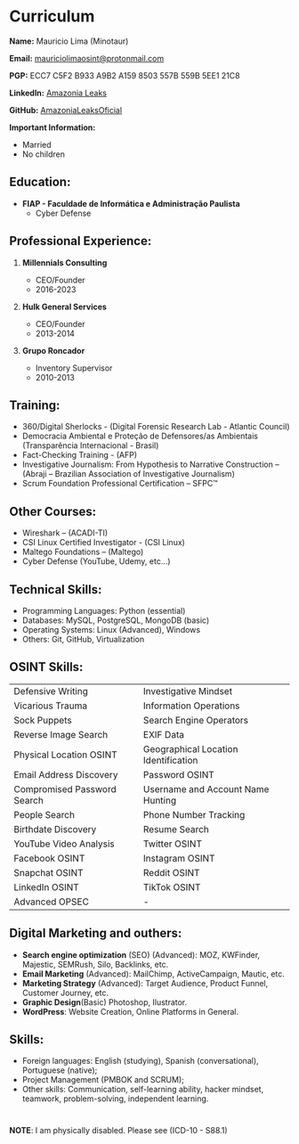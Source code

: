 # Curriculum

**Name:**
Mauricio Lima (Minotaur)

**Email:**
mauriciolimaosint@protonmail.com

**PGP:**
ECC7 C5F2 B933 A9B2 A159 8503 557B 559B 5EE1 21C8

**LinkedIn:**
[Amazonia Leaks](https://www.linkedin.com/in/amazonia-leaks/)

**GitHub:**
[AmazoniaLeaksOficial](https://github.com/AmazoniaLeaksOficial)

**Important Information:**<br>
  - Married<br>
  - No children
 
## Education:
- **FIAP - Faculdade de Informática e Administração Paulista**
  - Cyber Defense

## Professional Experience:

1. **Millennials Consulting**
   - CEO/Founder
   - 2016-2023

2. **Hulk General Services**
   - CEO/Founder
   - 2013-2014

3. **Grupo Roncador**
   - Inventory Supervisor
   - 2010-2013

## Training:

- 360/Digital Sherlocks - (Digital Forensic Research Lab - Atlantic Council)
- Democracia Ambiental e Proteção de Defensores/as Ambientais (Transparência Internacional - Brasil)
- Fact-Checking Training - (AFP) 
- Investigative Journalism: From Hypothesis to Narrative Construction – (Abraji – Brazilian Association of Investigative Journalism)
- Scrum Foundation Professional Certification – SFPC™

## Other Courses:
- Wireshark – (ACADI-TI)
- CSI Linux Certified Investigator - (CSI Linux)
- Maltego Foundations – (Maltego)
- Cyber Defense (YouTube, Udemy, etc...)

## Technical Skills:
- Programming Languages: Python (essential)
- Databases: MySQL, PostgreSQL, MongoDB (basic)
- Operating Systems: Linux (Advanced), Windows
- Others: Git, GitHub, Virtualization

## OSINT Skills:
|                      |                                               |
|-------------------------------------|-----------------------------------------------|
| Defensive Writing                   | Investigative Mindset                         |
| Vicarious Trauma                    | Information Operations                        |
| Sock Puppets                        | Search Engine Operators                       |
| Reverse Image Search                | EXIF Data                                     |
| Physical Location OSINT             | Geographical Location Identification          |
| Email Address Discovery             | Password OSINT                                |
| Compromised Password Search         | Username and Account Name Hunting             |
| People Search                       |Phone Number Tracking                          |
| Birthdate Discovery                 | Resume Search                                 |
| YouTube Video Analysis              | Twitter OSINT                                 |
| Facebook OSINT                      | Instagram OSINT                               |
| Snapchat OSINT                      |Reddit OSINT                                   |
| LinkedIn OSINT                      | TikTok OSINT                                  |
| Advanced OPSEC                      | -                                             |

## Digital Marketing and outhers:
-  **Search engine optimization** (SEO) (Advanced): MOZ, KWFinder, Majestic, SEMRush, Silo, Backlinks, etc.
-  **Email Marketing** (Advanced): MailChimp, ActiveCampaign, Mautic, etc.
-  **Marketing Strategy** (Advanced): Target Audience, Product Funnel, Customer Journey, etc.
-  **Graphic Design**(Basic) Photoshop, Ilustrator.
-  **WordPress**: Website Creation, Online Platforms in General.

## Skills:
- Foreign languages: English (studying), Spanish (conversational), Portuguese (native);
- Project Management (PMBOK and SCRUM);
- Other skills: Communication, self-learning ability, hacker mindset, teamwork, problem-solving, independent learning.
# 

**NOTE**: I am physically disabled. Please see (ICD-10 - S88.1)
